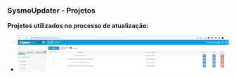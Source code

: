 ### SysmoUpdater - Projetos
**Projetos utilizados no processo de atualização:**
- ![acesso-projetos-1]


[//]: # (Links relacionado a aba Projetos do SysmoUpdater)
[acesso-projetos-1]: ../../../images/acesso-projetos-1.jpeg